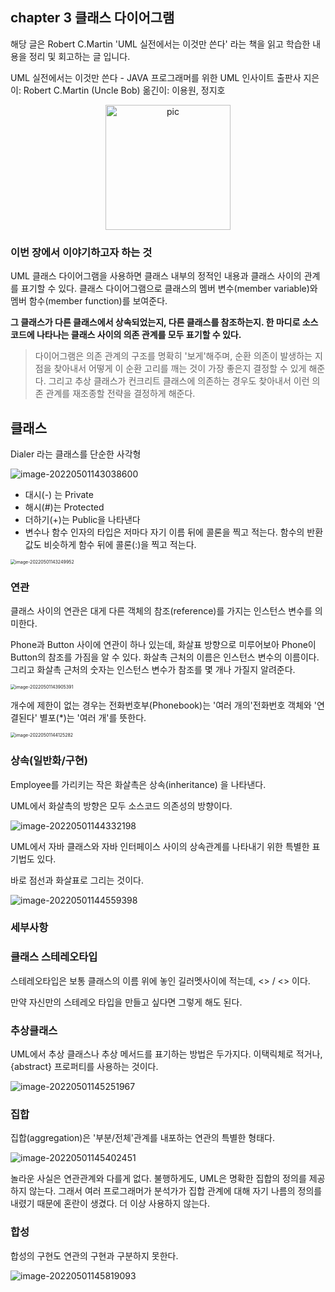 ## chapter 3 클래스 다이어그램

해당 글은 Robert C.Martin 'UML 실전에서는 이것만 쓴다' 라는 책을 읽고 학습한 내용을 정리 및 회고하는 글 입니다.

UML 실전에서는 이것만 쓴다 - JAVA 프로그래머를 위한 UML
인사이트 출판사
지은이: Robert C.Martin (Uncle Bob)
옮긴이: 이용원, 정지호

<div align="center">
 <img src="https://tva1.sinaimg.cn/middle/e6c9d24egy1h1rkahxn5mj20440590so.jpg" style="width: 200px; height: 200px" alt="pic">
</div>


### 이번 장에서 이야기하고자 하는 것

UML 클래스 다이어그램을 사용하면 클래스 내부의 정적인 내용과 클래스 사이의 관계를 표기할 수 있다. 클래스 다이어그램으로 클래스의 멤버 변수(member variable)와 멤버 함수(member function)를 보여준다.

**그 클래스가 다른 클래스에서 상속되었는지, 다른 클래스를 참조하는지. 한 마디로 소스코드에 나타나는 클래스 사이의 의존 관계를 모두 표기할 수 있다.**

> 다이어그램은 의존 관계의 구조를 명확히 '보게'해주며, 순환 의존이 발생하는 지점을 찾아내서 어떻게 이 순환 고리를 깨는 것이 가장 좋은지 결정할 수 있게 해준다. 그리고 추상 클래스가 컨크리트 클래스에 의존하는 경우도 찾아내서 이런 의존 관계를 재조종할 전략을 결정하게 해준다.

## 클래스

Dialer 라는 클래스를 단순한 사각형

![image-20220501143038600](https://tva1.sinaimg.cn/large/e6c9d24egy1h1sucem0h8j215807ijrg.jpg)



- 대시(-) 는 Private
- 해시(#)는 Protected
- 더하기(+)는 Public을 나타낸다
- 변수나 함수 인자의 타입은 저마다 자기 이름 뒤에 콜론을 찍고 적는다. 함수의 반환값도 비슷하게 함수 뒤에 콜론(:)을 찍고 적는다.

<img src="https://tva1.sinaimg.cn/large/e6c9d24egy1h1suepa0zuj216u0emgn6.jpg" alt="image-20220501143249952" style="zoom:50%;" />

### 연관

 클래스 사이의 연관은 대게 다른 객체의 참조(reference)를 가지는 인스턴스 변수를 의미한다.

Phone과 Button 사이에 연관이 하나 있는데, 화살표 방향으로 미루어보아 Phone이 Button의 참조를 가짐을 알 수 있다. 화살촉 근처의 이름은 인스턴스 변수의 이름이다. 그리고 화살촉 근처의 숫자는 인스턴스 변수가 참조를 몇 개나 가질지 알려준다.

<img src="https://tva1.sinaimg.cn/large/e6c9d24egy1h1sul7d7stj215q08c0t5.jpg" alt="image-20220501143905391" style="zoom:50%;" />



개수에 제한이 없는 경우는 전화번호부(Phonebook)는 '여러 개의'전화번호 객체와 '연결된다' 별포(*)는 '여러 개'를 뜻한다.

<img src="https://tva1.sinaimg.cn/large/e6c9d24egy1h1sunmvw2bj215w0820t7.jpg" alt="image-20220501144125282" style="zoom:50%;" />



### 상속(일반화/구현)

Employee를 가리키는 작은 화살촉은 상속(inheritance) 을 나타낸다. 

UML에서 화살촉의 방향은 모두 소스코드 의존성의 방향이다.

![image-20220501144332198](https://tva1.sinaimg.cn/large/e6c9d24egy1h1suptfouoj21580d8aar.jpg)

 UML에서 자바 클래스와 자바 인터페이스 사이의 상속관계를 나타내기 위한 특별한 표기법도 있다.

 바로 점선과 화살표로 그리는 것이다.

![image-20220501144559398](https://tva1.sinaimg.cn/large/e6c9d24egy1h1susfda27j214f0u0q4u.jpg)

### 세부사항

### 클래스 스테레오타입

스테레오타입은 보통 클래스의 이름 위에 놓인 길러멧사이에 적는데, <<interface>> / <<utility>> 이다.

만약 자신만의 스테레오 타입을 만들고 싶다면 그렇게 해도 된다. 





### 추상클래스

 UML에서 추상 클래스나 추상 메서드를 표기하는 방법은 두가지다. 이택릭체로 적거나, {abstract} 프로퍼티를 사용하는 것이다.

![image-20220501145251967](https://tva1.sinaimg.cn/large/e6c9d24egy1h1suzksca0j21620h4q41.jpg)



### 집합

집합(aggregation)은 '부분/전체'관계를 내포하는 연관의 특별한 형태다. 

![image-20220501145402451](https://tva1.sinaimg.cn/large/e6c9d24egy1h1sv0s67huj215m08emxg.jpg)

놀라운 사실은 연관관계와 다를게 없다. 불행하게도, UML은 명확한 집합의 정의를 제공하지 않는다. 그래서 여러 프로그래머가 분석가가 집합 관계에 대해 자기 나름의 정의를 내렸기 때문에 혼란이 생겼다. 더 이상 사용하지 않는다.



### 합성

합성의 구현도 연관의 구현과 구분하지 못한다. 

![image-20220501145819093](https://tva1.sinaimg.cn/large/e6c9d24egy1h1sv58tfunj215e084dg3.jpg)